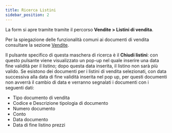 ```yaml
---
title: Ricerca Listini
sidebar_position: 2
---
```


La form si apre tramite tramite il percorso **Vendite > Listini di vendita**.     

Per la spiegazione delle funzionalità comuni ai documenti di vendita consultare la sezione [Vendite](/docs/sales/sales-intro).

Il pulsante specifico di questa maschera di ricerca è il **Chiudi listini**: con questo pulsante viene visualizzato un pop-up nel quale inserire una data fine validità per il listino; dopo questa data inserita, il listino non sarà più valido. Se esistono dei documenti per i listini di vendita selezionati, con data successiva alla data di fine validità inserita nel pop up, per questi documenti non avverrà il cambio di data e verranno segnalati i documenti con i seguenti dati:         
- Tipo documento di vendita
- Codice e Descrizione tipologia di documento
- Numero documento
- Conto 
- Data documento
- Data di fine listino prezzi